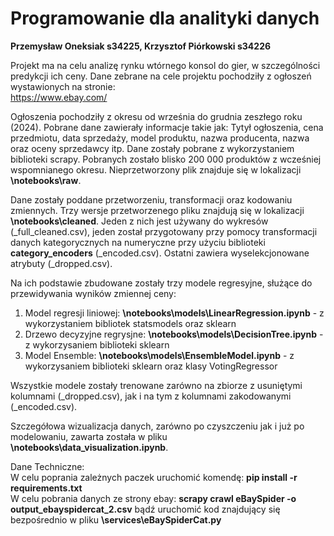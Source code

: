 # Programowanie dla analityki danych
**Przemysław Oneksiak s34225,  Krzysztof Piórkowski s34226**

Projekt ma na celu analizę rynku wtórnego konsol do gier, w szczególności predykcji ich ceny. Dane zebrane na cele projektu
pochodziły z ogłoszeń wystawionych na stronie:  
https://www.ebay.com/

Ogłoszenia pochodziły z okresu od września do grudnia zeszłego roku (2024). Pobrane dane zawierały informacje takie jak:
Tytył ogłoszenia, cena przedmiotu, data sprzedaży, model produktu, nazwa producenta, nazwa oraz oceny sprzedawcy itp. Dane
zostały pobrane z wykorzystaniem biblioteki scrapy. Pobranych zostało blisko 200 000 produktów z 
wcześniej wspomnianego okresu. Nieprzetworzony plik znajduje się w lokalizacji **\notebooks\raw**.  

Dane zostały poddane przetworzeniu, transformacji oraz kodowaniu zmiennych. Trzy wersje przetworzenego pliku znajdują się
w lokalizacji **\notebooks\cleaned**. Jeden z nich jest używany do wykresów (_full_cleaned.csv), jeden został przygotowany przy
pomocy transformacji danych kategorycznych na numeryczne przy użyciu biblioteki **category_encoders** (_encoded.csv). Ostatni zawiera 
wyselekcjonowane atrybuty (_dropped.csv).

Na ich podstawie zbudowane zostały trzy modele regresyjne, służące do przewidywania wyników zmiennej ceny:   
1. Model regresji liniowej: **\notebooks\models\LinearRegression.ipynb** - z wykorzystaniem bibliotek statsmodels oraz sklearn
2. Drzewo decyzyjne regrysjne: **\notebooks\models\DecisionTree.ipynb** - z wykorzysaniem biblioteki sklearn
3. Model Ensemble: **\notebooks\models\EnsembleModel.ipynb** - z wykorzysaniem biblioteki sklearn oraz klasy VotingRegressor

Wszystkie modele zostały trenowane zarówno na zbiorze z usuniętymi kolumnami (_dropped.csv), jak i na tym z 
kolumnami zakodowanymi (_encoded.csv).

Szczegółowa wizualizacja danych, zarówno po czyszczeniu jak i już po modelowaniu, zawarta została w pliku 
**\notebooks\data_visualization.ipynb**.


Dane Techniczne:  
W celu poprania zależnych paczek uruchomić komendę: **pip install -r requirements.txt**  
W celu pobrania danych ze strony ebay: **scrapy crawl eBaySpider -o output_ebayspidercat_2.csv** bądź uruchomić kod znajdujący się bezpośrednio w pliku **\services\eBaySpiderCat.py**